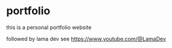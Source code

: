 # portfolio

this is a personal portfolio website

followed by lama dev see https://www.youtube.com/@LamaDev
